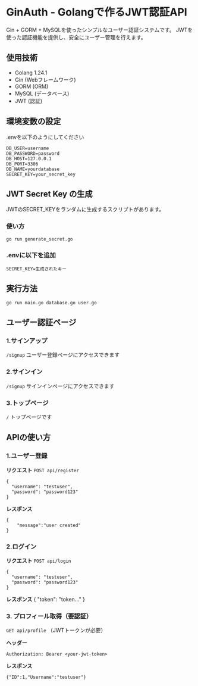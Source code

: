 # GinAuth - Golangで作るJWT認証API

Gin + GORM + MySQLを使ったシンプルなユーザー認証システムです。
JWTを使った認証機能を提供し、安全にユーザー管理を行えます。

## 使用技術
 - Golang 1.24.1
 - Gin (Webフレームワーク)
 - GORM (ORM)
 - MySQL (データベース)
 - JWT (認証)

## 環境変数の設定
.envを以下のようにしてください
```
DB_USER=username
DB_PASSWORD=password
DB_HOST=127.0.0.1
DB_PORT=3306
DB_NAME=yourdatabase
SECRET_KEY=your_secret_key
```

## JWT Secret Key の生成
JWTのSECRET_KEYをランダムに生成するスクリプトがあります。

### 使い方
```
go run generate_secret.go
```
### .envに以下を追加
```
SECRET_KEY=生成されたキー
```

## 実行方法
```
go run main.go database.go user.go
```

## ユーザー認証ページ
### 1.サインアップ
`/signup`
ユーザー登録ページにアクセスできます

### 2.サインイン
`/signup`
サインインページにアクセスできます

### 3.トップページ
`/`
トップページです

## APIの使い方
### 1.ユーザー登録
**リクエスト**
`POST api/register`

```
{
  "username": "testuser",
  "password": "password123"
}
```

**レスポンス**
```
{
    "message":"user created"
}
```
### 2.ログイン
**リクエスト**
`POST api/login`

```
{
  "username": "testuser",
  "password": "password123"
}
```
**レスポンス**
{
    "token": "token..."
}

### 3. プロフィール取得（要認証）
`GET api/profile` （JWTトークンが必要）

**ヘッダー**
```
Authorization: Bearer <your-jwt-token>
```

**レスポンス**
```
{"ID":1,"Username":"testuser"}
```
